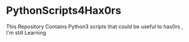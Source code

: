# PythonScripts4Hax0rs
This Repository Contains Python3 scripts that could be useful to hax0rs , I'm still Learning 
